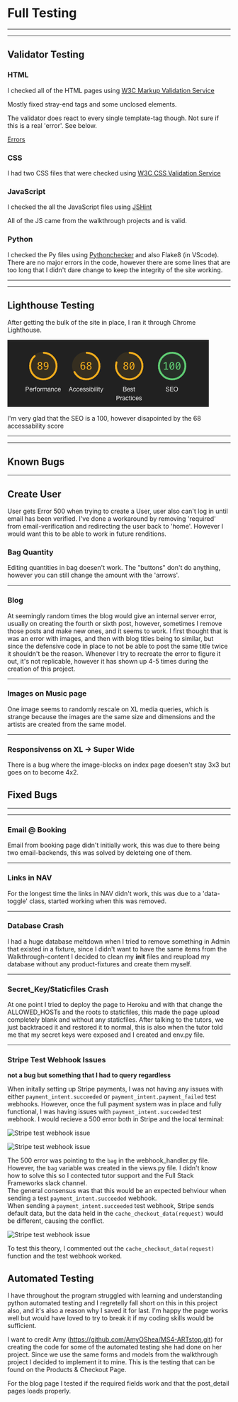 # Full Testing
---
---
## Validator Testing
### **HTML**

I checked all of the HTML pages using [W3C Markup Validation Service](https://validator.w3.org/)

Mostly fixed stray-end tags and some unclosed <span> elements. 

The validator does react to every single template-tag though. Not sure if this is a real 'error'. See below.

[Errors](media/template_tags.png)



### **CSS**

I had two CSS files that were checked using [W3C CSS Validation Service](https://jigsaw.w3.org/css-validator/)

### **JavaScript**

I checked the all the JavaScript files using [JSHint](https://jshint.com/)

All of the JS came from the walkthrough projects and is valid. 

### **Python**
I checked the Py files using [Pythonchecker](https://www.pythonchecker.com/)
and also Flake8 (in VScode). There are no major errors in the code, however there are some lines that are too long that I didn't dare change to keep the integrity of the site working.

---
---

## Lighthouse Testing

After getting the bulk of the site in place, I ran it through Chrome Lighthouse.

![Lighthouse](media/lighthouse.png)

I'm very glad that the SEO is a 100, however disapointed by the 68 accessability score

---
---

## Known Bugs

---

## Create User

User gets Error 500 when trying to create a User, user also can't log in until email has been verified. 
I've done a workaround by removing 'required' from email-verification and redirecting the user back to 'home'. However I would want this to be able to work in future renditions. 

### Bag Quantity

Editing quantities in bag doesen't work. The "buttons" don't do anything, however you can still change the amount with the 'arrows'. 

---

### Blog

At seemingly random times the blog would give an internal server error, usually on creating the fourth or sixth post, however, sometimes I remove those posts and make new ones, and it seems to work. I first thought that is was an error with images, and then with blog titles being to similar, but since the defensive code in place to not be able to post the same title twice it shouldn't be the reason. Whenever I try to recreate the error to figure it out, it's not replicable, however it has shown up 4-5 times during the creation of this project. 

---

### Images on Music page

One image seems to randomly rescale on XL media queries, which is strange because the images are the same size and dimensions and the artists are created from the same model. 

---

### Responsivenss on XL -> Super Wide

There is a bug where the image-blocks on index page doesen't stay 3x3 but goes on to become 4x2.


## Fixed Bugs

---
---

### Email @ Booking

Email from booking page didn't initially work, this was due to there being two email-backends, this was solved by deleteing one of them. 

---

### Links in NAV

For the longest time the links in NAV didn't work, this was due to a 'data-toggle' class, started working when this was removed. 

---

### Database Crash

I had a huge database meltdown when I tried to remove something in Admin that existed in a fixture, since I didn't want to have the same items from the Walkthrough-content I decided to clean my __init__ files and reupload my database without any product-fixtures and create them myself. 

---

### Secret_Key/Staticfiles Crash

At one point I tried to deploy the page to Heroku and with that change the ALLOWED_HOSTs and the roots to staticfiles, this made the page upload completely blank and without any staticfiles. After talking to the tutors, we just backtraced it and restored it to normal, this is also when the tutor told me that my secret keys were exposed and I created and env.py file. 

--- 

### **Stripe Test Webhook Issues**

**not a bug but something that I had to query regardless**

When initally setting up Stripe payments, I was not having any issues with either ```payment_intent.succeeded``` or ```payment_intent.payment_failed``` test webhooks. However, once the full payment system was in place and fully functional, I was having issues with ```payment_intent.succeeded``` test webhook. I would recieve a 500 error both in Stripe and the local terminal:

![Stripe test webhook issue](docs/bugs-and-fixes/bug-08-01.PNG)

![Stripe test webhook issue](docs/bugs-and-fixes/bug-08-02.PNG)

The 500 error was pointing to the ```bag``` in the webhook_handler.py file. However, the ```bag``` variable was created in the views.py file. I didn't know how to solve this so I contected tutor support and the Full Stack Frameworks slack channel. <br>
The general consensus was that this would be an expected behviour when sending a test ```payment_intent.succeeded``` webhook.<br>
When sending a ```payment_intent.succeeded``` test webhook, Stripe sends default data, but the data held in the ```cache_checkout_data(request)``` would be different, causing the conflict.

![Stripe test webhook issue](docs/bugs-and-fixes/bug-08-03.PNG)

To test this theory, I commented out the ```cache_checkout_data(request)``` function and the test webhook worked.


## Automated Testing

I have throughout the program struggled with learning and understanding python automated testing and I regretelly fall short on this in this project also, and it's also a reason why I saved it for last. I'm happy the page works well but would have loved to try to break it if my coding skills would be sufficient. 

I want to credit Amy (https://github.com/AmyOShea/MS4-ARTstop.git) for creating the code for some of the automated testing she had done on her project. Since we use the same forms and models from the walkthrough project I decided to implement it to mine. This is the testing that can be found on the Products & Checkout Page. 

For the blog page I tested if the required fields work and that the post_detail pages loads properly. 